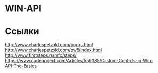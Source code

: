 # WIN-API

# Ссылки 
http://www.charlespetzold.com/books.html 
http://www.charlespetzold.com/pw5/index.html 
http://www.firststeps.ru/mfc/steps/ 
https://www.codeproject.com/Articles/559385/Custom-Controls-in-Win-API-The-Basics 

